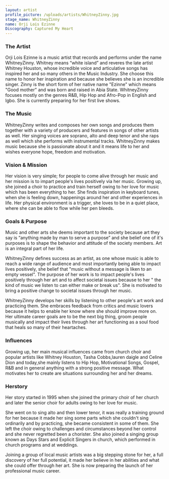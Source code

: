 ```yaml
---
layout: artist
profile_picture: /uploads/artists/WhitneyZinny.jpg
stage_name: WhitneyZinny
name: Orji Lois Ezinne
Discography: Captured My Heart
---
```


### The Artist
Orji Lois Ezinne is a music artist that records and performs under the name WhitneyZinny. Whitney means “white island” and reveres the late artist Whitney Houston, whose incredible voice and articulative songs has inspired her and so many others in the Music Industry. She choose this name to honor her inspiration and because she believes she is an incredible singer. Zinny is the short form of her native name "Ezinne" which  means "Good mother" and was  born and  raised in Abia State. WhitneyZinny focuses mostly on the genres R&B, Hip Hop and Afro-Pop in English and Igbo. She is currently preparing for her first live shows.

### The Music
WhitneyZinny writes and composes her own songs and produces them together with a variety of producers and features in songs of other artists as well. Her singing voices are soprano, alto and deep tenor and she raps as well which she performs with instrumental tracks. WhitneyZinny makes music because she is passionate about it and it means life to her and wishes everyone hope, freedom and motivation.

### Vision & Mission
Her vision is very simple; for people to come alive through her music and her mission is to impart people's lives positively via her music.
Growing up, she joined a choir to practice and train  herself owing to her love for music which has been everything to her. She finds inspiration in keyboard tunes, when she is feeling down, happenings around her and other experiences in life. Her physical environment is a trigger, she loves to be in a quiet place, where she can be able to flow while her pen bleeds.

### Goals & Purpose
Music and other arts she deems important to the society because art they say is “anything made by man to serve a purpose” and she belief one of it's purposes is to shape the behavior and attitude of the society members. Art is an integral part of her life.

WhitneyZinny defines success as an artist, as one whose music is able to reach a wide range of audience and most importantly being able to impact lives positively, she belief that "music without a message is liken to an empty vessel". The purpose of her work is to impact people's lives positively through her art and  to affect societal issues because to her " the kind of music we listen to can  either make or break us". She is motivated to bring a positive change to societal issues through her music.

WhitneyZinny develops her skills by listening to other people's art work and practicing them. She embraces feedback from critics and music lovers because it helps to enable her  know where she should improve more on. Her ultimate career goals are to be the next big thing, groom people musically and impact their lives through her art functioning as a soul food that heals so many of their heartaches.

### Influences
Growing up, her main musical influences came from church choir and popular artists like Whitney Houston, Tasha Cobbs,lauren daigle and Celine Dion and today,she mainly listens to Hip Hop, Motivational Songs, Gospel, R&B and in general anything with a strong positive message. What motivates her to create are situations surrounding her and her dreams.

### Herstory
Her story started in 1995 when she joined the primary choir of her church and later the senior choir for adults owing to her love for music.

She went on to sing alto and then lower tenor, it was really a training ground for her because it made her sing some parts which she couldn't sing ordinarily and by practicing, she became consistent in some of them. She left the choir owing to challenges and circumstances beyond her control and she never regretted been a chorister. She also joined a singing group known as Days Stars and Explicit Singers in church, which performed in church programs and at weddings.

Joining a group of local music artists was a big stepping stone for her, a full discovery of her full potential, it made her believe in her abilities and what she could offer through her art. She is now preparing the launch of her professional music career.
